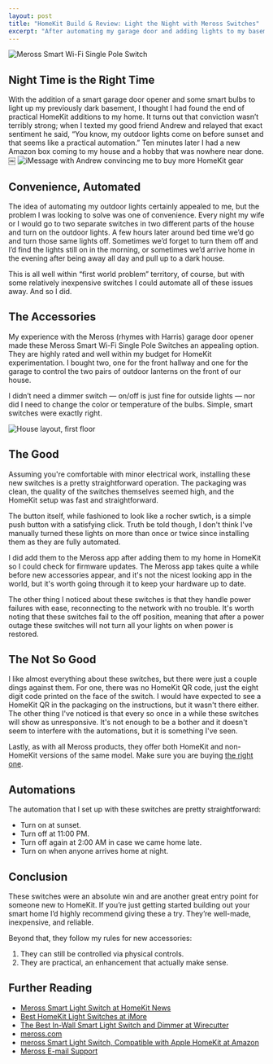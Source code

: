 ```yaml
---
layout: post
title: "HomeKit Build & Review: Light the Night with Meross Switches"
excerpt: "After automating my garage door and adding lights to my basement I thought my HomeKit hobby was winding down. How wrong I was."
---
```


![Meross Smart Wi-Fi Single Pole Switch](/assets/images/meross-switch-hero-image.jpg)

## Night Time is the Right Time

With the addition of a smart garage door opener and some smart bulbs to light up my previously dark basement, I thought I had found the end of practical HomeKit additions to my home. It turns out that conviction wasn’t terribly strong; when I texted my good friend Andrew and relayed that exact sentiment he said, “You know, my outdoor lights come on before sunset and that seems like a practical automation.” Ten minutes later I had a new Amazon box coming to my house and a hobby that was nowhere near done.
￼
![iMessage with Andrew convincing me to buy more HomeKit gear](/assets/images/meross-switch-imessage.png)

## Convenience, Automated

The idea of automating my outdoor lights certainly appealed to me, but the problem I was looking to solve was one of convenience. Every night my wife or I would go to two separate switches in two different parts of the house and turn on the outdoor lights. A few hours later around bed time we’d go and turn those same lights off. Sometimes we’d forget to turn them off and I’d find the lights still on in the morning, or sometimes we’d arrive home in the evening after being away all day and pull up to a dark house. 

This is all well within “first world problem” territory, of course, but with some relatively inexpensive switches I could automate all of these issues away. And so I did.

## The Accessories

My experience with the Meross (rhymes with Harris) garage door opener made these Meross Smart Wi-Fi Single Pole Switches an appealing option. They are highly rated and well within my budget for HomeKit experimentation. I bought two, one for the front hallway and one for the garage to control the two pairs of outdoor lanterns on the front of our house.

I didn’t need a dimmer switch — on/off is just fine for outside lights — nor did I need to change the color or temperature of the bulbs. Simple, smart switches were exactly right.

![House layout, first floor](/assets/images/home-layout-first-floor.png)

## The Good

Assuming you're comfortable with minor electrical work, installing these new switches is a pretty straightforward operation. The packaging was clean, the quality of the switches themselves seemed high, and the HomeKit setup was fast and straightforward.

The button itself, while fashioned to look like a rocher swtich, is a simple push button with a satisfying click. Truth be told though, I don't think I've manually turned these lights on more than once or twice since installing them as they are fully automated.

I did add them to the Meross app after adding them to my home in HomeKit so I could check for firmware updates. The Meross app takes quite a while before new accessories appear, and it's not the nicest looking app in the world, but it's worth going through it to keep your hardware up to date.

The other thing I noticed about these switches is that they handle power failures with ease, reconnecting to the network with no trouble. It's worth noting that these switches fail to the off position, meaning that after a power outage these switches will not turn all your lights on when power is restored.


## The Not So Good

I like almost everything about these switches, but there were just a couple dings against them. For one, there was no HomeKit QR code, just the eight digit code printed on the face of the switch. I would have expected to see a HomeKit QR in the packaging on the instructions, but it wasn't there either. The other thing I've noticed is that every so once in a while these switches will show as unresponsive. It's not enough to be a bother and it doesn't seem to interfere with the automations, but it is something I've seen.

Lastly, as with all Meross products, they offer both HomeKit and non-HomeKit versions of the same model. Make sure you are buying [the right one](https://www.amazon.com/gp/product/B088NQMN5Z).

## Automations

The automation that I set up with these switches are pretty straightforward:

* Turn on at sunset.
* Turn off at 11:00 PM.
* Turn off again at 2:00 AM in case we came home late.
* Turn on when anyone arrives home at night.

## Conclusion

These switches were an absolute win and are another great entry point for someone new to HomeKit. If you’re just getting started building out your smart home I’d highly recommend giving these a try. They’re well-made, inexpensive, and reliable.

Beyond that, they follow my rules for new accessories:

1.  They can still be controlled via physical controls.
2.  They are practical, an enhancement that actually make sense.

## Further Reading

* [Meross Smart Light Switch at HomeKit News](https://homekitnews.com/2020/04/24/meross-smart-light-switch/)
* [Best HomeKit Light Switches at iMore](https://www.imore.com/best-homekit-light-switches)
* [The Best In-Wall Smart Light Switch and Dimmer at Wirecutter](https://www.nytimes.com/wirecutter/reviews/best-in-wall-wireless-light-switch-and-dimmer/)
* [meross.com](https://www.meross.com/)
* [meross Smart Light Switch, Compatible with Apple HomeKit at Amazon](https://www.amazon.com/gp/product/B088NQMN5Z)
* [Meross E-mail Support](mailto:support@meross.com)
